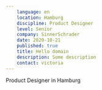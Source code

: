 ```yaml
---
    language: en
    location: Hamburg
    discipline: Product Designer
    level: Senior
    company: SinnerSchrader
    date: 2020-10-21
    published: true
    title: Hello domain
    description: Some description
    contact: victoria
---
```


Product Designer in Hamburg
